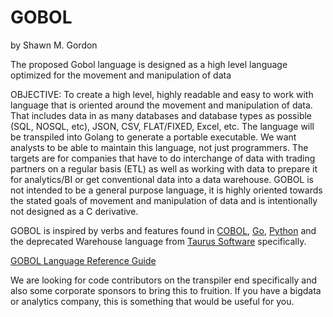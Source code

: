 # GOBOL
by Shawn M. Gordon

The proposed Gobol language is designed as a high level language optimized for the movement and manipulation of data

OBJECTIVE:
To create a high level, highly readable and easy to work with language that is oriented around the movement and manipulation of data. That includes data in as many databases and database types as possible (SQL, NOSQL, etc), JSON, CSV, FLAT/FIXED, Excel, etc. The language will be transpiled into Golang to generate a portable executable. We want analysts to be able to maintain this language, not just programmers. The targets are for companies that have to do interchange of data with trading partners on a regular basis (ETL) as well as working with data to prepare it for analytics/BI or get conventional data into a data warehouse. GOBOL is not intended to be a general purpose language, it is highly oriented towards the stated goals of movement and manipulation of data and is intentionally not designed as a C derivative.

GOBOL is inspired by verbs and features found in [COBOL](https://en.wikipedia.org/wiki/COBOL), [Go](https://golang.org/), [Python](https://www.python.org/) and the deprecated Warehouse language from [Taurus Software](https://taurus.com/) specifically. 

[GOBOL Language Reference Guide](https://github.com/the-kompany/gobol/blob/master/language_reference.md) 

We are looking for code contributors on the transpiler end specifically and also some corporate sponsors to bring this to fruition. If you have a bigdata or analytics company, this is something that would be useful for you.
